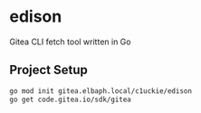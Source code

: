 # edison

Gitea CLI fetch tool written in Go

## Project Setup
```sh
go mod init gitea.elbaph.local/c1uckie/edison
go get code.gitea.io/sdk/gitea
```

